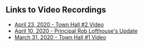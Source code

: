 ## Links to Video Recordings

- [April 23, 2020 - Town Hall #2 Video]()
- [April 10, 2020 - Principal Rob Lofthouse's Update](https://drive.google.com/open?id=15TdNGYlfDi-Ckyg4zRhKQ6mQFPf9CsM7)
- [March 31, 2020 - Town Hall #1 Video](https://drive.google.com/file/d/1Rt_uOIDJWXZoJqU-GDREvSpzZ-CioWIe/view?usp=sharing)
